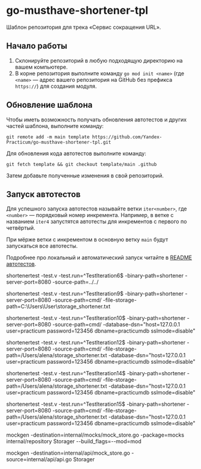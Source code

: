 # go-musthave-shortener-tpl

Шаблон репозитория для трека «Сервис сокращения URL».

## Начало работы

1. Склонируйте репозиторий в любую подходящую директорию на вашем компьютере.
2. В корне репозитория выполните команду `go mod init <name>` (где `<name>` — адрес вашего репозитория на GitHub без префикса `https://`) для создания модуля.

## Обновление шаблона

Чтобы иметь возможность получать обновления автотестов и других частей шаблона, выполните команду:

```
git remote add -m main template https://github.com/Yandex-Practicum/go-musthave-shortener-tpl.git
```

Для обновления кода автотестов выполните команду:

```
git fetch template && git checkout template/main .github
```

Затем добавьте полученные изменения в свой репозиторий.

## Запуск автотестов

Для успешного запуска автотестов называйте ветки `iter<number>`, где `<number>` — порядковый номер инкремента. Например, в ветке с названием `iter4` запустятся автотесты для инкрементов с первого по четвёртый.

При мёрже ветки с инкрементом в основную ветку `main` будут запускаться все автотесты.

Подробнее про локальный и автоматический запуск читайте в [README автотестов](https://github.com/Yandex-Practicum/go-autotests).

shortenertest -test.v -test.run=^TestIteration6$ -binary-path=shortener -server-port=8080 -source-path=../../

shortenertest -test.v -test.run=^TestIteration9$ -binary-path=shortener -server-port=8080 -source-path=cmd/ -file-storage-path=C:\Users\User\storage_shortener.txt

shortenertest -test.v -test.run=^TestIteration10$ -binary-path=shortener -server-port=8080 -source-path=cmd/ -database-dsn="host=127.0.0.1 user=practicum password=123456 dbname=practicumdb sslmode=disable"

shortenertest -test.v -test.run=^TestIteration12$ -binary-path=shortener -server-port=8080 -source-path=cmd/ -file-storage-path=/Users/alena/storage_shortener.txt -database-dsn="host=127.0.0.1 user=practicum password=123456 dbname=practicumdb sslmode=disable"

shortenertest -test.v -test.run=^TestIteration14$ -binary-path=shortener -server-port=8080 -source-path=cmd/ -file-storage-path=/Users/alena/storage_shortener.txt -database-dsn="host=127.0.0.1 user=practicum password=123456 dbname=practicumdb sslmode=disable"

shortenertest -test.v -test.run=^TestIteration15$ -binary-path=shortener -server-port=8080 -source-path=cmd/ -file-storage-path=/Users/alena/storage_shortener.txt -database-dsn="host=127.0.0.1 user=practicum password=123456 dbname=practicumdb sslmode=disable"


mockgen -destination=internal/mocks/mock_store.go -package=mocks internal/repository Storager
--build_flags=--mod=mod

mockgen -destination=internal/api/mock_store.go -source=internal/api/api.go Storager 